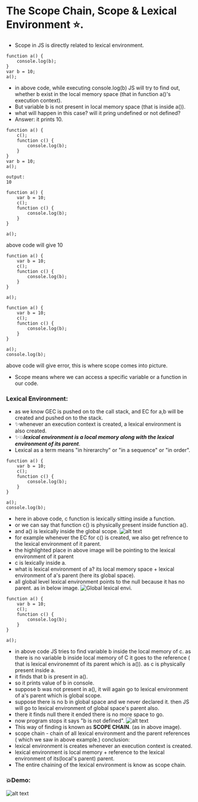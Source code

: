 # The Scope Chain, Scope & Lexical Environment ⭐.

- Scope in JS is directly related to lexical environment.
```
function a() {
	console.log(b);
}
var b = 10;
a();
```
- in above code, while executing console.log(b) JS will try to find out, whether b exist in the local memory space (that in function a()'s execution context).
- But variable b is not present in local memory space (that is inside a()).
- what will happen in this case? will it pring undefined or not defined?
- Answer: it prints 10.
```
function a() {
	c();
	function c() {
		console.log(b);
	}
}
var b = 10;
a();
```
```
output:
10
```
```
function a() {
    var b = 10;
	c();
	function c() {
		console.log(b);
	}
}

a();
```
above code will give 10
```
function a() {
    var b = 10;
	c();
	function c() {
		console.log(b);
	}
}

a();
```
```
function a() {
	var b = 10;
	c();
	function c() {
		console.log(b);
	}
}

a();
console.log(b);
```
above code will give error, this is where scope comes into picture.

- Scope means where we can access a specific variable or a function in our code.

### Lexical Environment:
- as we know GEC is pushed on to the call stack, and EC for a,b will be created and pushed on to the stack.
-  ✨whenever an execution context is created, a lexical environment is also created. 
- ✨💥***lexical environment is a local memory along with the lexical environment of its parent***.
- Lexical as a term means "in hirerarchy" or "in a sequence" or "in order".
```
function a() {
	var b = 10;
	c();
	function c() {
		console.log(b);
	}
}

a();
console.log(b);
```
- here in above code, c function is lexically sitting inside a function.
- or we can say that function c() is physically present inside function a().
- and a() is lexically inside the global scope.
![alt text](image.png)
- for example whenever the EC for c() is created, we also get refrence to the lexical environment of it parent.
- the highlighted place in above image will be pointing to the lexical environment of it parent 
- c is lexically inside a.
- what is lexical environment of a?
its local memory space + lexical environment of a's parent (here its global space).
- all global level lexical environment points to the null because it has no parent. as in below image.
![Global lexical envi](image-1.png).
```
function a() {
    var b = 10;
	c();
	function c() {
		console.log(b);
	}
}

a();
```
- in above code JS tries to find variable b inside the local memory of c. as there is no variable b inside local memory of C it goes to the reference ( that is lexical environemnt of its parent which is a()). as c is physically present inside a.
- it finds that b is present in a().
- so it prints value of b in console.
- suppose b was not present in a(), it will again go to lexical environment of a's parent which is global scope. 
- suppose there is no b in global space and we never declared it. then JS will go to lexical environment of global space's parent also.
- there it finds null there it ended there is no more space to go.
- now program stops it says "b is not defined".
![alt text](image-2.png)
- This way of finding is known as **SCOPE CHAIN**. (as in above image).
- scope chain - chain of all lexical environment and the parent references ( which we saw in above example.)
conclusion:
- lexical environment is creates whenever an execution context is created.
- lexical environment is local memory + reference to the lexical environment of its(local's parent) parent.
- The entire chaining of the lexical environment is know as scope chain.

### 💥Demo:
![alt text](image-3.png)





